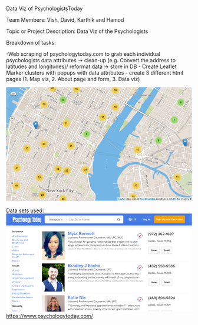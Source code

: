 Data Viz of PsychologistsToday

Team Members: Vish, David, Karthik and Hamod

Topic or Project Description:
Data Viz of the Psychologists

Breakdown of tasks:

-Web scraping of psychologytoday.com to grab each individual psychologists data attributes -> clean-up (e.g. Convert the address to latitudes and longitudes)/ reformat data -> store in DB 
	- Create Leaflet Marker clusters with popups with data attributes
	- create 3 different html pages (1. Map viz, 2. About page and form, 3. Data viz)

![Visualization](https://github.com/dchu101/DataVizPsychToday/blob/master/templates/Leaflet.png)

Data sets used: ![PsychologistsToday](https://github.com/dchu101/DataVizPsychToday/blob/master/templates/Psytoday.png)
https://www.psychologytoday.com/
